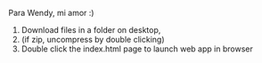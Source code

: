 Para Wendy, mi amor :)

1. Download files in a folder on desktop, 
2. (if zip, uncompress by double clicking)
3. Double click the index.html page to launch web app in browser
